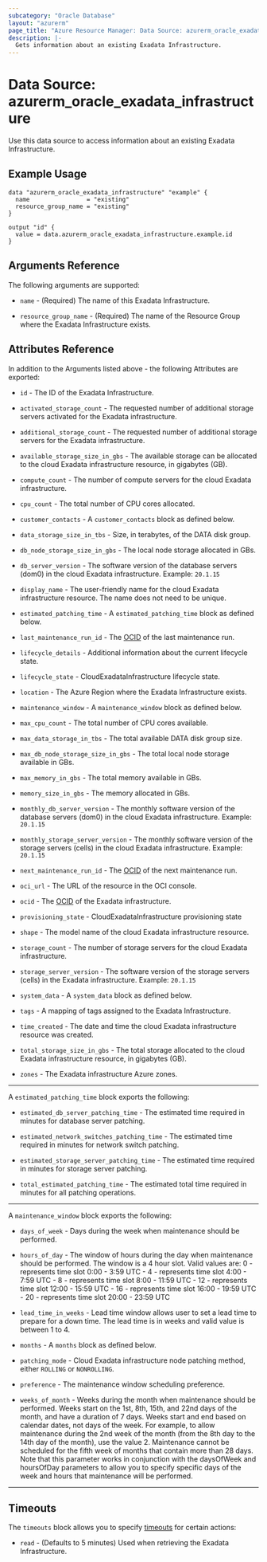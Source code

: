 ```yaml
---
subcategory: "Oracle Database"
layout: "azurerm"
page_title: "Azure Resource Manager: Data Source: azurerm_oracle_exadata_infrastructure"
description: |-
  Gets information about an existing Exadata Infrastructure.
---
```


# Data Source: azurerm_oracle_exadata_infrastructure

Use this data source to access information about an existing Exadata Infrastructure.

## Example Usage

```hcl
data "azurerm_oracle_exadata_infrastructure" "example" {
  name                = "existing"
  resource_group_name = "existing"
}

output "id" {
  value = data.azurerm_oracle_exadata_infrastructure.example.id
}
```

## Arguments Reference

The following arguments are supported:

* `name` - (Required) The name of this Exadata Infrastructure.

* `resource_group_name` - (Required) The name of the Resource Group where the Exadata Infrastructure exists.

## Attributes Reference

In addition to the Arguments listed above - the following Attributes are exported: 

* `id` - The ID of the Exadata Infrastructure.

* `activated_storage_count` - The requested number of additional storage servers activated for the Exadata infrastructure.

* `additional_storage_count` - The requested number of additional storage servers for the Exadata infrastructure.

* `available_storage_size_in_gbs` - The available storage can be allocated to the cloud Exadata infrastructure resource, in gigabytes (GB).

* `compute_count` - The number of compute servers for the cloud Exadata infrastructure.

* `cpu_count` - The total number of CPU cores allocated.

* `customer_contacts` - A `customer_contacts` block as defined below.

* `data_storage_size_in_tbs` - Size, in terabytes, of the DATA disk group.

* `db_node_storage_size_in_gbs` - The local node storage allocated in GBs.

* `db_server_version` - The software version of the database servers (dom0) in the cloud Exadata infrastructure. Example: `20.1.15`

* `display_name` - The user-friendly name for the cloud Exadata infrastructure resource. The name does not need to be unique.

* `estimated_patching_time` - A `estimated_patching_time` block as defined below.

* `last_maintenance_run_id` - The [OCID](https://docs.oracle.com/en-us/iaas/Content/General/Concepts/identifiers.htm) of the last maintenance run.

* `lifecycle_details` - Additional information about the current lifecycle state.

* `lifecycle_state` - CloudExadataInfrastructure lifecycle state.

* `location` - The Azure Region where the Exadata Infrastructure exists.

* `maintenance_window` - A `maintenance_window` block as defined below.

* `max_cpu_count` -  The total number of CPU cores available.

* `max_data_storage_in_tbs` - The total available DATA disk group size.

* `max_db_node_storage_size_in_gbs` - The total local node storage available in GBs.

* `max_memory_in_gbs` - The total memory available in GBs.

* `memory_size_in_gbs` - The memory allocated in GBs.

* `monthly_db_server_version` - The monthly software version of the database servers (dom0) in the cloud Exadata infrastructure. Example: `20.1.15`

* `monthly_storage_server_version` - The monthly software version of the storage servers (cells) in the cloud Exadata infrastructure. Example: `20.1.15`

* `next_maintenance_run_id` - The [OCID](https://docs.oracle.com/en-us/iaas/Content/General/Concepts/identifiers.htm) of the next maintenance run.

* `oci_url` - The URL of the resource in the OCI console.

* `ocid` - The [OCID](https://docs.oracle.com/en-us/iaas/Content/General/Concepts/identifiers.htm) of the Exadata infrastructure.

* `provisioning_state` - CloudExadataInfrastructure provisioning state

* `shape` - The model name of the cloud Exadata infrastructure resource.

* `storage_count` - The number of storage servers for the cloud Exadata infrastructure.

* `storage_server_version` - The software version of the storage servers (cells) in the Exadata infrastructure. Example: `20.1.15`

* `system_data` - A `system_data` block as defined below.

* `tags` - A mapping of tags assigned to the Exadata Infrastructure.

* `time_created` - The date and time the cloud Exadata infrastructure resource was created.

* `total_storage_size_in_gbs` -  The total storage allocated to the cloud Exadata infrastructure resource, in gigabytes (GB).

* `zones` - The Exadata infrastructure Azure zones.

---

A `estimated_patching_time` block exports the following:

* `estimated_db_server_patching_time` - The estimated time required in minutes for database server patching.

* `estimated_network_switches_patching_time` - The estimated time required in minutes for network switch patching.

* `estimated_storage_server_patching_time` - The estimated time required in minutes for storage server patching.

* `total_estimated_patching_time` - The estimated total time required in minutes for all patching operations.

---

A `maintenance_window` block exports the following:

* `days_of_week` - Days during the week when maintenance should be performed.

* `hours_of_day` - The window of hours during the day when maintenance should be performed. The window is a 4 hour slot. Valid values are: 0 - represents time slot 0:00 - 3:59 UTC - 4 - represents time slot 4:00 - 7:59 UTC - 8 - represents time slot 8:00 - 11:59 UTC - 12 - represents time slot 12:00 - 15:59 UTC - 16 - represents time slot 16:00 - 19:59 UTC - 20 - represents time slot 20:00 - 23:59 UTC

* `lead_time_in_weeks` -  Lead time window allows user to set a lead time to prepare for a down time. The lead time is in weeks and valid value is between 1 to 4.

* `months` - A `months` block as defined below.

* `patching_mode` -  Cloud Exadata infrastructure node patching method, either `ROLLING` or `NONROLLING`.

* `preference` - The maintenance window scheduling preference.

* `weeks_of_month` - Weeks during the month when maintenance should be performed. Weeks start on the 1st, 8th, 15th, and 22nd days of the month, and have a duration of 7 days. Weeks start and end based on calendar dates, not days of the week. For example, to allow maintenance during the 2nd week of the month (from the 8th day to the 14th day of the month), use the value 2. Maintenance cannot be scheduled for the fifth week of months that contain more than 28 days. Note that this parameter works in conjunction with the daysOfWeek and hoursOfDay parameters to allow you to specify specific days of the week and hours that maintenance will be performed.

---

## Timeouts

The `timeouts` block allows you to specify [timeouts](https://www.terraform.io/language/resources/syntax#operation-timeouts) for certain actions:

* `read` - (Defaults to 5 minutes) Used when retrieving the Exadata Infrastructure.
